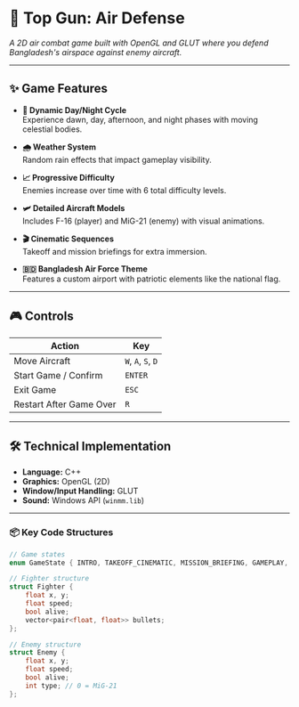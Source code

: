 # 🎯 Top Gun: Air Defense

_A 2D air combat game built with OpenGL and GLUT where you defend Bangladesh's airspace against enemy aircraft._

---

## ✨ Game Features

- **🌅 Dynamic Day/Night Cycle**  
  Experience dawn, day, afternoon, and night phases with moving celestial bodies.

- **🌧️ Weather System**  
  Random rain effects that impact gameplay visibility.

- **📈 Progressive Difficulty**  
  Enemies increase over time with 6 total difficulty levels.

- **🛩️ Detailed Aircraft Models**  
  Includes F-16 (player) and MiG-21 (enemy) with visual animations.

- **🎬 Cinematic Sequences**  
  Takeoff and mission briefings for extra immersion.

- **🇧🇩 Bangladesh Air Force Theme**  
  Features a custom airport with patriotic elements like the national flag.

---



## 🎮 Controls

| Action              | Key       |
|---------------------|-----------|
| Move Aircraft       | `W`, `A`, `S`, `D` |
| Start Game / Confirm| `ENTER`   |
| Exit Game           | `ESC`     |
| Restart After Game Over | `R`  |

---

## 🛠️ Technical Implementation

- **Language:** C++
- **Graphics:** OpenGL (2D)
- **Window/Input Handling:** GLUT
- **Sound:** Windows API (`winmm.lib`)

---

### 📦 Key Code Structures

```cpp
// Game states
enum GameState { INTRO, TAKEOFF_CINEMATIC, MISSION_BRIEFING, GAMEPLAY, GAME_OVER };

// Fighter structure
struct Fighter {
    float x, y;
    float speed;
    bool alive;
    vector<pair<float, float>> bullets;
};

// Enemy structure
struct Enemy {
    float x, y;
    float speed;
    bool alive;
    int type; // 0 = MiG-21
};

